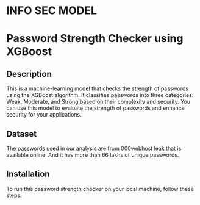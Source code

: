# INFO SEC MODEL

# Password Strength Checker using XGBoost

## Description

This is a machine-learning model that checks the strength of passwords using the XGBoost algorithm. It classifies passwords into three categories: Weak, Moderate, and Strong based on their complexity and security. You can use this model to evaluate the strength of passwords and enhance security for your applications.

## Dataset 
The passwords used in our analysis are from 000webhost leak that is available online. And it has more than 66 lakhs of unique passwords.

## Installation

To run this password strength checker on your local machine, follow these steps:
